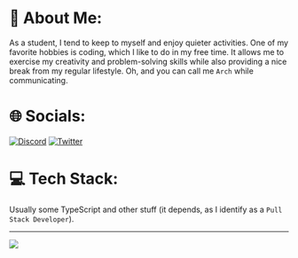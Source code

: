 # 💫 About Me:

As a student, I tend to keep to myself and enjoy quieter activities. One of my favorite hobbies is coding, which I like to do in my free time. It allows me to exercise my creativity and problem-solving skills while also providing a nice break from my regular lifestyle. Oh, and you can call me `Arch` while communicating.

# 🌐 Socials:
[![Discord](https://img.shields.io/badge/Discord-%237289DA.svg?logo=discord&logoColor=white)](https://discord.com/users/916316955772862475) [![Twitter](https://img.shields.io/badge/Twitter-%231DA1F2.svg?logo=Twitter&logoColor=white)](https://twitter.com/skdhgdev) 

# 💻 Tech Stack:

Usually some TypeScript and other stuff (it depends, as I identify as a `Pull Stack Developer`).

---
![](https://visitcount.itsvg.in/api?id=skdhg&icon=7&color=2)
